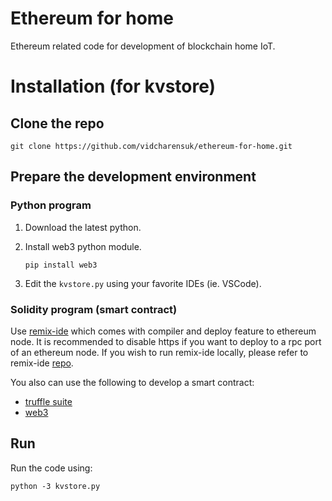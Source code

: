 # Ethereum for home
Ethereum related code for development of blockchain home IoT.

# Installation (for kvstore)
## Clone the repo
`git clone https://github.com/vidcharensuk/ethereum-for-home.git`


## Prepare the development environment
### Python program
1. Download the latest python.
2. Install web3 python module.

      `pip install web3`
3. Edit the `kvstore.py` using your favorite IDEs (ie. VSCode).
### Solidity program (smart contract)
Use [remix-ide](http://remix.ethereum.org/) which comes with compiler and deploy feature to ethereum node. It is recommended to disable https if you want to deploy to a rpc port of an ethereum node.
If you wish to run remix-ide locally, please refer to remix-ide [repo](https://github.com/ethereum/remix-ide).

You also can use the following to develop a smart contract:
- [truffle suite](https://www.trufflesuite.com/)
- [web3](https://web3py.readthedocs.io/en/stable/contracts.html)

## Run
Run the code using:

`python -3 kvstore.py` 
